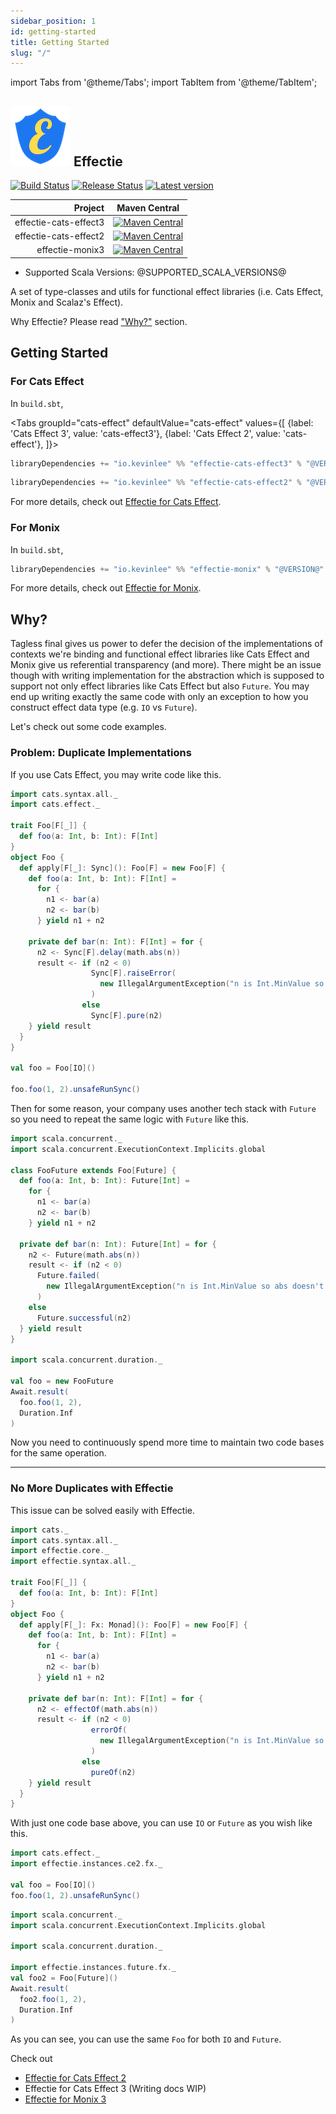 ```yaml
---
sidebar_position: 1
id: getting-started
title: Getting Started
slug: "/"
---
```


import Tabs from '@theme/Tabs';
import TabItem from '@theme/TabItem';

## ![Effectie Logo](/img/effectie-logo-96x96.png) Effectie

[![Build Status](https://github.com/Kevin-Lee/effectie/workflows/Build-All/badge.svg)](https://github.com/Kevin-Lee/effectie/actions?workflow=Build-All)
[![Release Status](https://github.com/Kevin-Lee/effectie/workflows/Release/badge.svg)](https://github.com/Kevin-Lee/effectie/actions?workflow=Release)
[![Latest version](https://index.scala-lang.org/kevin-lee/effectie/latest.svg)](https://index.scala-lang.org/kevin-lee/effectie)


|               Project | Maven Central                                                                                                                                                                                   |
|----------------------:|-------------------------------------------------------------------------------------------------------------------------------------------------------------------------------------------------|
| effectie-cats-effect3 | [![Maven Central](https://maven-badges.herokuapp.com/maven-central/io.kevinlee/effectie-cats-effect3_2.13/badge.svg)](https://search.maven.org/artifact/io.kevinlee/effectie-cats-effect3_2.13) |
| effectie-cats-effect2 | [![Maven Central](https://maven-badges.herokuapp.com/maven-central/io.kevinlee/effectie-cats-effect2_2.13/badge.svg)](https://search.maven.org/artifact/io.kevinlee/effectie-cats-effect2_2.13) |
|       effectie-monix3 | [![Maven Central](https://maven-badges.herokuapp.com/maven-central/io.kevinlee/effectie-monix3_2.13/badge.svg)](https://search.maven.org/artifact/io.kevinlee/effectie-monix3_2.13)             |

* Supported Scala Versions: @SUPPORTED_SCALA_VERSIONS@

A set of type-classes and utils for functional effect libraries (i.e.  Cats Effect, Monix and Scalaz's Effect).

Why Effectie? Please read ["Why?"](#why) section.

## Getting Started
### For Cats Effect

In `build.sbt`,

<Tabs
groupId="cats-effect"
defaultValue="cats-effect"
values={[
{label: 'Cats Effect 3', value: 'cats-effect3'},
{label: 'Cats Effect 2', value: 'cats-effect'},
]}>
<TabItem value="cats-effect3">

```scala
libraryDependencies += "io.kevinlee" %% "effectie-cats-effect3" % "@VERSION@"
```

  </TabItem>

  <TabItem value="cats-effect">

```scala
libraryDependencies += "io.kevinlee" %% "effectie-cats-effect2" % "@VERSION@"
```

  </TabItem>
</Tabs>

For more details, check out [Effectie for Cats Effect](cats-effect2/cats-effect2.md).


### For Monix

In `build.sbt`,

```scala
libraryDependencies += "io.kevinlee" %% "effectie-monix" % "@VERSION@"
```

For more details, check out [Effectie for Monix](monix3/monix3.md).



## Why?
Tagless final gives us power to defer the decision of the implementations of contexts we're binding and functional effect libraries like Cats Effect and Monix give us referential transparency (and more). There might be an issue though with writing implementation for the abstraction which is supposed to support not only effect libraries like Cats Effect but also `Future`. You may end up writing exactly the same code with only an exception to how you construct effect data type (e.g. `IO` vs `Future`). 

Let's check out some code examples.

### Problem: Duplicate Implementations
If you use Cats Effect, you may write code like this.
```scala mdoc:reset-object:height=1
import cats.syntax.all._
import cats.effect._

trait Foo[F[_]] {
  def foo(a: Int, b: Int): F[Int]
}
object Foo {
  def apply[F[_]: Sync](): Foo[F] = new Foo[F] {
    def foo(a: Int, b: Int): F[Int] =
      for {
        n1 <- bar(a)
        n2 <- bar(b)
      } yield n1 + n2

    private def bar(n: Int): F[Int] = for {
      n2 <- Sync[F].delay(math.abs(n))
      result <- if (n2 < 0)
                  Sync[F].raiseError(
                    new IllegalArgumentException("n is Int.MinValue so abs doesn't work for it.")
                  )
                else
                  Sync[F].pure(n2)
    } yield result
  }
}

val foo = Foo[IO]()

foo.foo(1, 2).unsafeRunSync()
```

Then for some reason, your company uses another tech stack with `Future` so you need to repeat the same logic with `Future` like this.
```scala mdoc:nest:height=1
import scala.concurrent._
import scala.concurrent.ExecutionContext.Implicits.global

class FooFuture extends Foo[Future] {
  def foo(a: Int, b: Int): Future[Int] =
    for {
      n1 <- bar(a)
      n2 <- bar(b)
    } yield n1 + n2

  private def bar(n: Int): Future[Int] = for {
    n2 <- Future(math.abs(n))
    result <- if (n2 < 0)
      Future.failed(
        new IllegalArgumentException("n is Int.MinValue so abs doesn't work for it.")
      )
    else
      Future.successful(n2)
  } yield result
}

import scala.concurrent.duration._

val foo = new FooFuture
Await.result(
  foo.foo(1, 2),
  Duration.Inf
)
```
Now you need to continuously spend more time to maintain two code bases for the same operation.

***

### No More Duplicates with Effectie

This issue can be solved easily with Effectie.
```scala mdoc:reset-object:height=1
import cats._
import cats.syntax.all._
import effectie.core._
import effectie.syntax.all._

trait Foo[F[_]] {
  def foo(a: Int, b: Int): F[Int]
}
object Foo {
  def apply[F[_]: Fx: Monad](): Foo[F] = new Foo[F] {
    def foo(a: Int, b: Int): F[Int] =
      for {
        n1 <- bar(a)
        n2 <- bar(b)
      } yield n1 + n2

    private def bar(n: Int): F[Int] = for {
      n2 <- effectOf(math.abs(n))
      result <- if (n2 < 0)
                  errorOf(
                    new IllegalArgumentException("n is Int.MinValue so abs doesn't work for it.")
                  )
                else
                  pureOf(n2)
    } yield result
  }
}
```
With just one code base above, you can use `IO` or `Future` as you wish like this.
```scala mdoc:nest:height=1
import cats.effect._
import effectie.instances.ce2.fx._

val foo = Foo[IO]()
foo.foo(1, 2).unsafeRunSync()
```
```scala mdoc:nest:height=1
import scala.concurrent._
import scala.concurrent.ExecutionContext.Implicits.global

import scala.concurrent.duration._

import effectie.instances.future.fx._
val foo2 = Foo[Future]()
Await.result(
  foo2.foo(1, 2),
  Duration.Inf
)
```
As you can see, you can use the same `Foo` for both `IO` and `Future`.


Check out
* [Effectie for Cats Effect 2](cats-effect2/cats-effect2.md)
* Effectie for Cats Effect 3 (Writing docs WIP)
* [Effectie for Monix 3](monix3/monix3.md)
